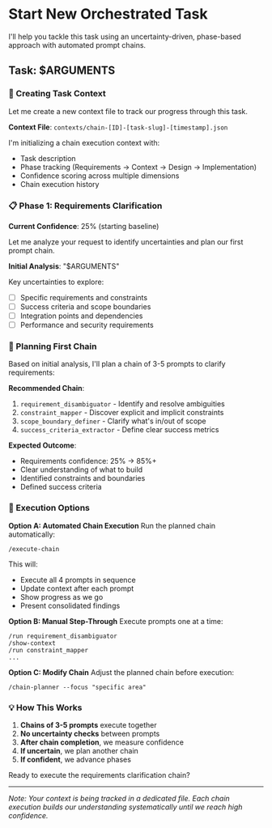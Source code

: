 # Start New Orchestrated Task

I'll help you tackle this task using an uncertainty-driven, phase-based approach with automated prompt chains.

## Task: $ARGUMENTS

### 🎯 Creating Task Context

Let me create a new context file to track our progress through this task.

**Context File**: `contexts/chain-[ID]-[task-slug]-[timestamp].json`

I'm initializing a chain execution context with:
- Task description
- Phase tracking (Requirements → Context → Design → Implementation)
- Confidence scoring across multiple dimensions
- Chain execution history

### 📋 Phase 1: Requirements Clarification

**Current Confidence**: 25% (starting baseline)

Let me analyze your request to identify uncertainties and plan our first prompt chain.

**Initial Analysis**: "$ARGUMENTS"

Key uncertainties to explore:
- [ ] Specific requirements and constraints
- [ ] Success criteria and scope boundaries
- [ ] Integration points and dependencies
- [ ] Performance and security requirements

### 🔗 Planning First Chain

Based on initial analysis, I'll plan a chain of 3-5 prompts to clarify requirements:

**Recommended Chain**:
1. `requirement_disambiguator` - Identify and resolve ambiguities
2. `constraint_mapper` - Discover explicit and implicit constraints
3. `scope_boundary_definer` - Clarify what's in/out of scope
4. `success_criteria_extractor` - Define clear success metrics

**Expected Outcome**:
- Requirements confidence: 25% → 85%+
- Clear understanding of what to build
- Identified constraints and boundaries
- Defined success criteria

### 🚀 Execution Options

**Option A: Automated Chain Execution**
Run the planned chain automatically:
```
/execute-chain
```
This will:
- Execute all 4 prompts in sequence
- Update context after each prompt
- Show progress as we go
- Present consolidated findings

**Option B: Manual Step-Through**
Execute prompts one at a time:
```
/run requirement_disambiguator
/show-context
/run constraint_mapper
...
```

**Option C: Modify Chain**
Adjust the planned chain before execution:
```
/chain-planner --focus "specific area"
```

### 💡 How This Works

1. **Chains of 3-5 prompts** execute together
2. **No uncertainty checks** between prompts
3. **After chain completion**, we measure confidence
4. **If uncertain**, we plan another chain
5. **If confident**, we advance phases

Ready to execute the requirements clarification chain?

---
*Note: Your context is being tracked in a dedicated file. Each chain execution builds our understanding systematically until we reach high confidence.*